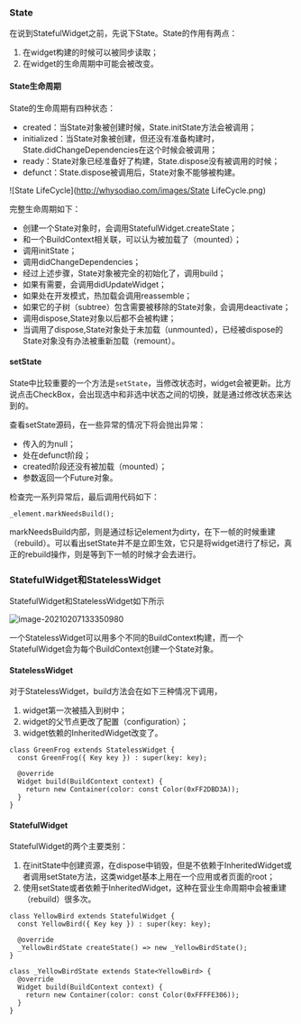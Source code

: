 ###  State

在说到StatefulWidget之前，先说下State。State的作用有两点：

1. 在widget构建的时候可以被同步读取；
2. 在widget的生命周期中可能会被改变。

####  State生命周期

State的生命周期有四种状态：

* created：当State对象被创建时候，State.initState方法会被调用；
* initialized：当State对象被创建，但还没有准备构建时，State.didChangeDependencies在这个时候会被调用；
* ready：State对象已经准备好了构建，State.dispose没有被调用的时候；
* defunct：State.dispose被调用后，State对象不能够被构建。

![State LifeCycle](http://whysodiao.com/images/State LifeCycle.png)

完整生命周期如下：

* 创建一个State对象时，会调用StatefulWidget.createState；
* 和一个BuildContext相关联，可以认为被加载了（mounted）；
* 调用initState；
* 调用didChangeDependencies；
* 经过上述步骤，State对象被完全的初始化了，调用build；
* 如果有需要，会调用didUpdateWidget；
* 如果处在开发模式，热加载会调用reassemble；
* 如果它的子树（subtree）包含需要被移除的State对象，会调用deactivate；
* 调用dispose,State对象以后都不会被构建；
* 当调用了dispose,State对象处于未加载（unmounted），已经被dispose的State对象没有办法被重新加载（remount）。

####  setState

State中比较重要的一个方法是`setState`，当修改状态时，widget会被更新。比方说点击CheckBox，会出现选中和非选中状态之间的切换，就是通过修改状态来达到的。

查看setState源码，在一些异常的情况下将会抛出异常：

* 传入的为null；
* 处在defunct阶段；
* created阶段还没有被加载（mounted）；
* 参数返回一个Future对象。

检查完一系列异常后，最后调用代码如下：

```
_element.markNeedsBuild();
```

markNeedsBuild内部，则是通过标记element为dirty，在下一帧的时候重建（rebuild）。可以看出setState并不是立即生效，它只是将widget进行了标记，真正的rebuild操作，则是等到下一帧的时候才会去进行。

### StatefulWidget和StatelessWidget

StatefulWidget和StatelessWidget如下所示



![image-20210207133350980](https://luckly007.oss-cn-beijing.aliyuncs.com/images/image-20210207133350980.png)

一个StatelessWidget可以用多个不同的BuildContext构建，而一个StatefulWidget会为每个BuildContext创建一个State对象。

#### StatelessWidget

对于StatelessWidget，build方法会在如下三种情况下调用，

1. widget第一次被插入到树中；
2. widget的父节点更改了配置（configuration）；
3. widget依赖的InheritedWidget改变了。


```
class GreenFrog extends StatelessWidget {
  const GreenFrog({ Key key }) : super(key: key);

  @override
  Widget build(BuildContext context) {
    return new Container(color: const Color(0xFF2DBD3A));
  }
}
```

#### StatefulWidget

StatefulWidget的两个主要类别：

1. 在initState中创建资源，在dispose中销毁，但是不依赖于InheritedWidget或者调用setState方法，这类widget基本上用在一个应用或者页面的root；
2. 使用setState或者依赖于InheritedWidget，这种在营业生命周期中会被重建（rebuild）很多次。

```
class YellowBird extends StatefulWidget {
  const YellowBird({ Key key }) : super(key: key);

  @override
  _YellowBirdState createState() => new _YellowBirdState();
}

class _YellowBirdState extends State<YellowBird> {
  @override
  Widget build(BuildContext context) {
    return new Container(color: const Color(0xFFFFE306));
  }
}
```

